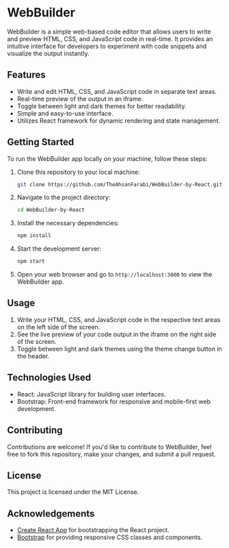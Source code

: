 # WebBuilder

WebBuilder is a simple web-based code editor that allows users to write and preview HTML, CSS, and JavaScript code in real-time. It provides an intuitive interface for developers to experiment with code snippets and visualize the output instantly.

## Features

- Write and edit HTML, CSS, and JavaScript code in separate text areas.
- Real-time preview of the output in an iframe.
- Toggle between light and dark themes for better readability.
- Simple and easy-to-use interface.
- Utilizes React framework for dynamic rendering and state management.

## Getting Started

To run the WebBuilder app locally on your machine, follow these steps:

1. Clone this repository to your local machine:

   ```bash
   git clone https://github.com/TheAhsanFarabi/WebBuilder-by-React.git
   ```

2. Navigate to the project directory:

   ```bash
   cd WebBuilder-by-React
   ```

3. Install the necessary dependencies:

   ```bash
   npm install
   ```

4. Start the development server:

   ```bash
   npm start
   ```

5. Open your web browser and go to `http://localhost:3000` to view the WebBuilder app.

## Usage

1. Write your HTML, CSS, and JavaScript code in the respective text areas on the left side of the screen.
2. See the live preview of your code output in the iframe on the right side of the screen.
3. Toggle between light and dark themes using the theme change button in the header.

## Technologies Used

- React: JavaScript library for building user interfaces.
- Bootstrap: Front-end framework for responsive and mobile-first web development.

## Contributing

Contributions are welcome! If you'd like to contribute to WebBuilder, feel free to fork this repository, make your changes, and submit a pull request.

## License

This project is licensed under the MIT License.

## Acknowledgements

- [Create React App](https://github.com/facebook/create-react-app) for bootstrapping the React project.
- [Bootstrap](https://getbootstrap.com/) for providing responsive CSS classes and components.
